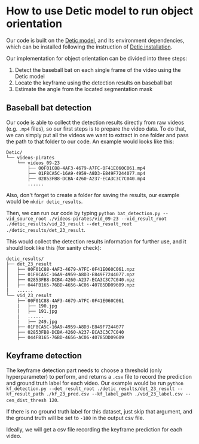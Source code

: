 # How to use Detic model to run object orientation

Our code is built on the [Detic model](https://github.com/facebookresearch/Detic?tab=readme-ov-file), and its environment dependencies, which can be installed following the instruction of [Detic installation](https://github.com/facebookresearch/Detic/blob/main/docs/INSTALL.md).

Our implementation for object orientation can be divided into three steps:

1. Detect the baseball bat on each single frame of the video using the Detic model
2. Locate the keyframe using the detection results on baseball bat
3. Estimate the angle from the located segmentation mask

## Baseball bat detection

Our code is able to collect the detection results directly from raw videos (e.g. `.mp4` files), so our first steps is to prepare the video data. To do that, we can simply put all the videos we want to extract in one folder and pass the path to that folder to our code. An example would looks like this:

``````
Detic/
└── videos-pirates
    └── videos_09-23
        ├── 00F01C88-4AF3-4679-A7FC-0F41E060C061.mp4
        ├── 01F8CA5C-16A9-4959-A8D3-E849F7244077.mp4
        ├── 02853FB8-DCBA-4260-A237-ECA3C3C7C040.mp4
        ......
``````

Also, don't forget to create a folder for saving the results, our example would be `mkdir detic_results`.

Then, we can run our code by typing `python bat_detection.py --vid_source_root ./videos-pirates/vid_09-23 --vid_result_root ./detic_results/vid_23_result --det_result_root ./detic_results/det_23_result`.

This would collect the detection results information for further use, and it should look like this (for sanity check):

``````
detic_results/
├── det_23_result
│   ├── 00F01C88-4AF3-4679-A7FC-0F41E060C061.npz
│   ├── 01F8CA5C-16A9-4959-A8D3-E849F7244077.npz
│   ├── 02853FB8-DCBA-4260-A237-ECA3C3C7C040.npz
│   ├── 044FB165-76BD-4656-AC06-40785DD09609.npz
|	......
└── vid_23_result
    ├── 00F01C88-4AF3-4679-A7FC-0F41E060C061
    |	├── 190.jpg
    |	├── 191.jpg
    |	......
    |	├── 249.jpg
    ├── 01F8CA5C-16A9-4959-A8D3-E849F7244077
    ├── 02853FB8-DCBA-4260-A237-ECA3C3C7C040
    ├── 044FB165-76BD-4656-AC06-40785DD09609
``````

## Keyframe detection

The keyframe detection part needs to choose a threshold (only hyperparameter) to perform, and returns a `.csv` file to record the prediction and ground truth label for each video. Our example would be run `python kf_detection.py --det_result_root ./detic_results/det_23_result --kf_result_path ./kf_23_pred.csv --kf_label_path ./vid_23_label.csv --cen_dist_thresh 120`.

If there is no ground truth label for this dataset, just skip that argument, and the ground truth will be set to `-100` in the output csv file.

Ideally, we will get a csv file recording the keyframe prediction for each video.





